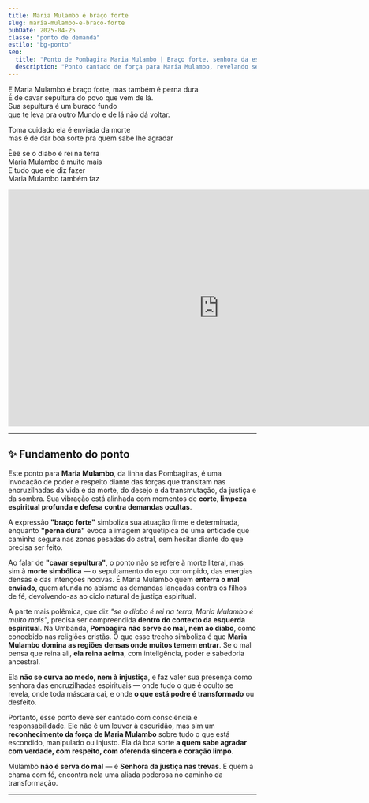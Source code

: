 ```yaml
---
title: Maria Mulambo é braço forte
slug: maria-mulambo-e-braco-forte
pubDate: 2025-04-25
classe: "ponto de demanda"
estilo: "bg-ponto"
seo:
  title: "Ponto de Pombagira Maria Mulambo | Braço forte, senhora da esquerda"
  description: "Ponto cantado de força para Maria Mulambo, revelando seu poder de transmutação, justiça e domínio sobre as trevas. Compreenda o verdadeiro fundamento espiritual por trás da letra."
---
```


E Maria Mulambo é braço forte, mas também é perna dura  
É de cavar sepultura do povo que vem de lá.  
Sua sepultura é um buraco fundo  
que te leva pra outro Mundo e de lá não dá voltar.  

Toma cuidado ela é enviada da morte  
mas é de dar boa sorte pra quem sabe lhe agradar  

Êêê se o diabo é rei na terra  
Maria Mulambo é muito mais  
E tudo que ele diz fazer  
Maria Mulambo também faz  

<iframe width="853" height="480" src="https://www.youtube.com/embed/OoE6_CEsEY0" title="Ponto de Pombagira - Maria Mulambo" frameborder="0" allow="accelerometer; autoplay; clipboard-write; encrypted-media; gyroscope; picture-in-picture; web-share" referrerpolicy="strict-origin-when-cross-origin" allowfullscreen></iframe>

---

## ✨ Fundamento do ponto

Este ponto para **Maria Mulambo**, da linha das Pombagiras, é uma invocação de poder e respeito diante das forças que transitam nas encruzilhadas da vida e da morte, do desejo e da transmutação, da justiça e da sombra. Sua vibração está alinhada com momentos de **corte, limpeza espiritual profunda e defesa contra demandas ocultas**.

A expressão **"braço forte"** simboliza sua atuação firme e determinada, enquanto **"perna dura"** evoca a imagem arquetípica de uma entidade que caminha segura nas zonas pesadas do astral, sem hesitar diante do que precisa ser feito.

Ao falar de **"cavar sepultura"**, o ponto não se refere à morte literal, mas sim à **morte simbólica** — o sepultamento do ego corrompido, das energias densas e das intenções nocivas. É Maria Mulambo quem **enterra o mal enviado**, quem afunda no abismo as demandas lançadas contra os filhos de fé, devolvendo-as ao ciclo natural de justiça espiritual.

A parte mais polêmica, que diz *"se o diabo é rei na terra, Maria Mulambo é muito mais"*, precisa ser compreendida **dentro do contexto da esquerda espiritual**. Na Umbanda, **Pombagira não serve ao mal, nem ao diabo**, como concebido nas religiões cristãs. O que esse trecho simboliza é que **Maria Mulambo domina as regiões densas onde muitos temem entrar**. Se o mal pensa que reina ali, **ela reina acima**, com inteligência, poder e sabedoria ancestral. 

Ela **não se curva ao medo, nem à injustiça**, e faz valer sua presença como senhora das encruzilhadas espirituais — onde tudo o que é oculto se revela, onde toda máscara cai, e onde **o que está podre é transformado** ou desfeito.

Portanto, esse ponto deve ser cantado com consciência e responsabilidade. Ele não é um louvor à escuridão, mas sim um **reconhecimento da força de Maria Mulambo** sobre tudo o que está escondido, manipulado ou injusto. Ela dá boa sorte **a quem sabe agradar com verdade, com respeito, com oferenda sincera e coração limpo**.

Mulambo **não é serva do mal** — é **Senhora da justiça nas trevas**. E quem a chama com fé, encontra nela uma aliada poderosa no caminho da transformação.

---


